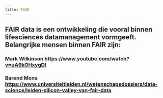 ```yaml
---
title: FAIR
---
```


## FAIR data is een ontwikkeling die vooral binnen lifesciences datamanagement vormgeeft. Belangrijke mensen binnen FAIR zijn:
### Mark Wilkinson https://www.youtube.com/watch?v=uA6kOHxygDI
### Barend Mons https://www.universiteitleiden.nl/wetenschapsdossiers/data-science/leiden-silicon-valley-van-fair-data
###
##

